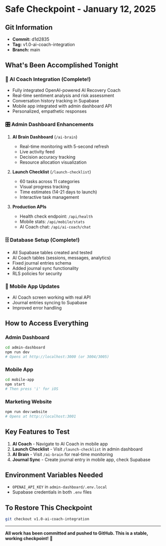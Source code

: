 # Safe Checkpoint - January 12, 2025

## Git Information
- **Commit:** d1d2835
- **Tag:** v1.0-ai-coach-integration
- **Branch:** main

## What's Been Accomplished Tonight

### 🤖 AI Coach Integration (Complete!)
- Fully integrated OpenAI-powered AI Recovery Coach
- Real-time sentiment analysis and risk assessment
- Conversation history tracking in Supabase
- Mobile app integrated with admin dashboard API
- Personalized, empathetic responses

### 🎛️ Admin Dashboard Enhancements
1. **AI Brain Dashboard** (`/ai-brain`)
   - Real-time monitoring with 5-second refresh
   - Live activity feed
   - Decision accuracy tracking
   - Resource allocation visualization

2. **Launch Checklist** (`/launch-checklist`)
   - 60 tasks across 11 categories
   - Visual progress tracking
   - Time estimates (14-21 days to launch)
   - Interactive task management

3. **Production APIs**
   - Health check endpoint: `/api/health`
   - Mobile stats: `/api/mobile/stats`
   - AI Coach chat: `/api/ai-coach/chat`

### 🗄️ Database Setup (Complete!)
- All Supabase tables created and tested
- AI Coach tables (sessions, messages, analytics)
- Fixed journal entries schema
- Added journal sync functionality
- RLS policies for security

### 📱 Mobile App Updates
- AI Coach screen working with real API
- Journal entries syncing to Supabase
- Improved error handling

## How to Access Everything

### Admin Dashboard
```bash
cd admin-dashboard
npm run dev
# Opens at http://localhost:3000 (or 3004/3005)
```

### Mobile App
```bash
cd mobile-app
npm start
# Then press 'i' for iOS
```

### Marketing Website
```bash
npm run dev:website
# Opens at http://localhost:3001
```

## Key Features to Test
1. **AI Coach** - Navigate to AI Coach in mobile app
2. **Launch Checklist** - Visit `/launch-checklist` in admin dashboard
3. **AI Brain** - Visit `/ai-brain` for real-time monitoring
4. **Journal Sync** - Create journal entry in mobile app, check Supabase

## Environment Variables Needed
- `OPENAI_API_KEY` in `admin-dashboard/.env.local`
- Supabase credentials in both `.env` files

## To Restore This Checkpoint
```bash
git checkout v1.0-ai-coach-integration
```

---

**All work has been committed and pushed to GitHub. This is a stable, working checkpoint!** 🎉 